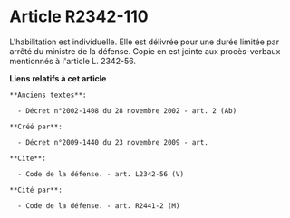 # Article R2342-110

L'habilitation est individuelle. Elle est délivrée pour une durée limitée par arrêté du ministre de la défense. Copie en est
jointe aux procès-verbaux mentionnés à l'article L. 2342-56.

**Liens relatifs à cet article**

	**Anciens textes**:

	  - Décret n°2002-1408 du 28 novembre 2002 - art. 2 (Ab)

	**Créé par**:

	  - Décret n°2009-1440 du 23 novembre 2009 - art.

	**Cite**:

	  - Code de la défense. - art. L2342-56 (V)

	**Cité par**:

	  - Code de la défense. - art. R2441-2 (M)
